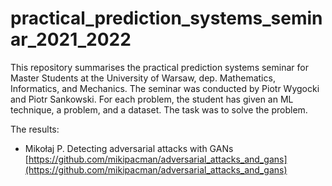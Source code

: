 # practical_prediction_systems_seminar_2021_2022

This repository summarises the practical prediction systems seminar for Master Students at the University of Warsaw, dep. Mathematics, Informatics, and Mechanics. The seminar was conducted by Piotr Wygocki and Piotr Sankowski. For each problem, the student has given an ML technique, a problem, and a dataset. The task was to solve the problem.

The results:

- Mikołaj P. Detecting adversarial attacks with GANs [https://github.com/mikipacman/adversarial_attacks_and_gans](https://github.com/mikipacman/adversarial_attacks_and_gans)
